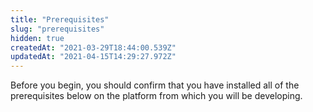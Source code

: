 ```yaml
---
title: "Prerequisites"
slug: "prerequisites"
hidden: true
createdAt: "2021-03-29T18:44:00.539Z"
updatedAt: "2021-04-15T14:29:27.972Z"
---
```

Before you begin, you should confirm that you have installed all of the prerequisites below on the platform from which you will be developing.